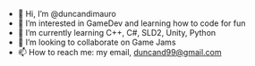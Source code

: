- 👋 Hi, I’m @duncandimauro
- 👀 I’m interested in GameDev and learning how to code for fun
- 🌱 I’m currently learning C++, C#, SLD2, Unity, Python
- 💞️ I’m looking to collaborate on Game Jams
- 📫 How to reach me: my email, duncand99@gmail.com

<!---
duncandimauro/duncandimauro is a ✨ special ✨ repository because its `README.md` (this file) appears on your GitHub profile.
You can click the Preview link to take a look at your changes.
--->
